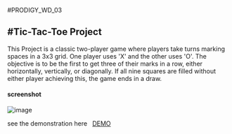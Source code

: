 #PRODIGY_WD_03 

#Tic-Tac-Toe Project 
-------------------------------
<p>This Project  is a classic two-player game where players take turns marking spaces in a 3x3 grid. One player uses 'X' and the other uses 'O'. The objective is to be the first to get three of their marks in a row, either horizontally, vertically, or diagonally. If all nine squares are filled without either player achieving this, the game ends in a draw.</p>
<h4>screenshot</h4>




![image](https://github.com/Prathyusha2218/PRODIGY_WD_03/assets/164630498/1408c3c5-126b-43e6-999f-62291a3404c5)






<p>  see the demonstration here &nbsp; <a href="https://prathyusha2218.github.io/PRODIGY_WD_03/"> DEMO </a></p>
